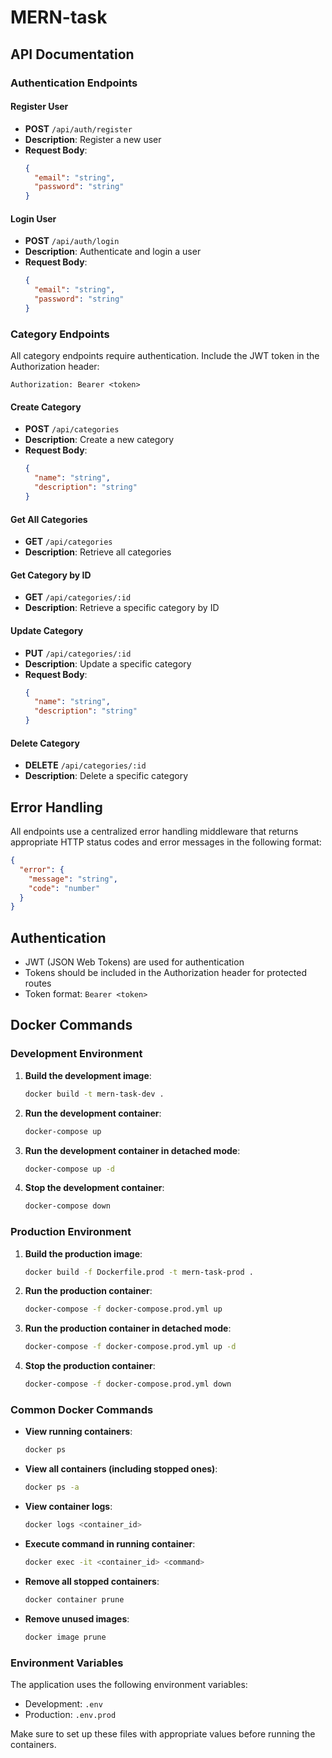 # MERN-task

## API Documentation

### Authentication Endpoints

#### Register User
- **POST** `/api/auth/register`
- **Description**: Register a new user
- **Request Body**:
  ```json
  {
    "email": "string",
    "password": "string"
  }
  ```

#### Login User
- **POST** `/api/auth/login`
- **Description**: Authenticate and login a user
- **Request Body**:
  ```json
  {
    "email": "string",
    "password": "string"
  }
  ```

### Category Endpoints

All category endpoints require authentication. Include the JWT token in the Authorization header:
```
Authorization: Bearer <token>
```

#### Create Category
- **POST** `/api/categories`
- **Description**: Create a new category
- **Request Body**:
  ```json
  {
    "name": "string",
    "description": "string"
  }
  ```

#### Get All Categories
- **GET** `/api/categories`
- **Description**: Retrieve all categories

#### Get Category by ID
- **GET** `/api/categories/:id`
- **Description**: Retrieve a specific category by ID

#### Update Category
- **PUT** `/api/categories/:id`
- **Description**: Update a specific category
- **Request Body**:
  ```json
  {
    "name": "string",
    "description": "string"
  }
  ```

#### Delete Category
- **DELETE** `/api/categories/:id`
- **Description**: Delete a specific category

## Error Handling

All endpoints use a centralized error handling middleware that returns appropriate HTTP status codes and error messages in the following format:

```json
{
  "error": {
    "message": "string",
    "code": "number"
  }
}
```

## Authentication

- JWT (JSON Web Tokens) are used for authentication
- Tokens should be included in the Authorization header for protected routes
- Token format: `Bearer <token>`

## Docker Commands

### Development Environment

1. **Build the development image**:
   ```bash
   docker build -t mern-task-dev .
   ```

2. **Run the development container**:
   ```bash
   docker-compose up
   ```

3. **Run the development container in detached mode**:
   ```bash
   docker-compose up -d
   ```

4. **Stop the development container**:
   ```bash
   docker-compose down
   ```

### Production Environment

1. **Build the production image**:
   ```bash
   docker build -f Dockerfile.prod -t mern-task-prod .
   ```

2. **Run the production container**:
   ```bash
   docker-compose -f docker-compose.prod.yml up
   ```

3. **Run the production container in detached mode**:
   ```bash
   docker-compose -f docker-compose.prod.yml up -d
   ```

4. **Stop the production container**:
   ```bash
   docker-compose -f docker-compose.prod.yml down
   ```

### Common Docker Commands

- **View running containers**:
  ```bash
  docker ps
  ```

- **View all containers (including stopped ones)**:
  ```bash
  docker ps -a
  ```

- **View container logs**:
  ```bash
  docker logs <container_id>
  ```

- **Execute command in running container**:
  ```bash
  docker exec -it <container_id> <command>
  ```

- **Remove all stopped containers**:
  ```bash
  docker container prune
  ```

- **Remove unused images**:
  ```bash
  docker image prune
  ```

### Environment Variables

The application uses the following environment variables:

- Development: `.env`
- Production: `.env.prod`

Make sure to set up these files with appropriate values before running the containers.
